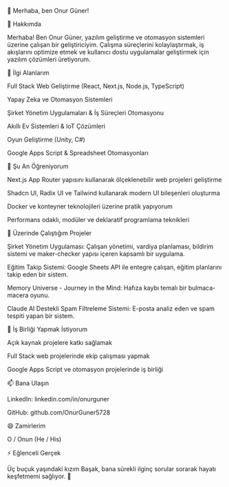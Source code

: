 👋 Merhaba, ben Onur Güner!

🚀 Hakkımda

Merhaba! Ben Onur Güner, yazılım geliştirme ve otomasyon sistemleri üzerine çalışan bir geliştiriciyim. Çalışma süreçlerini kolaylaştırmak, iş akışlarını optimize etmek ve kullanıcı dostu uygulamalar geliştirmek için yazılım çözümleri üretiyorum.

👀 İlgi Alanlarım

Full Stack Web Geliştirme (React, Next.js, Node.js, TypeScript)

Yapay Zeka ve Otomasyon Sistemleri

Şirket Yönetim Uygulamaları & İş Süreçleri Otomasyonu

Akıllı Ev Sistemleri & IoT Çözümleri

Oyun Geliştirme (Unity, C#)

Google Apps Script & Spreadsheet Otomasyonları

🌱 Şu An Öğreniyorum

Next.js App Router yapısını kullanarak ölçeklenebilir web projeleri geliştirme

Shadcn UI, Radix UI ve Tailwind kullanarak modern UI bileşenleri oluşturma

Docker ve konteyner teknolojileri üzerine pratik yapıyorum

Performans odaklı, modüler ve deklaratif programlama teknikleri

💼 Üzerinde Çalıştığım Projeler

Şirket Yönetim Uygulaması: Çalışan yönetimi, vardiya planlaması, bildirim sistemi ve maker-checker yapısı içeren kapsamlı bir uygulama.

Eğitim Takip Sistemi: Google Sheets API ile entegre çalışan, eğitim planlarını takip eden bir sistem.

Memory Universe - Journey in the Mind: Hafıza kaybı temalı bir bulmaca-macera oyunu.

Claude AI Destekli Spam Filtreleme Sistemi: E-posta analiz eden ve spam tespiti yapan bir sistem.

💞 İş Birliği Yapmak İstiyorum

Açık kaynak projelere katkı sağlamak

Full Stack web projelerinde ekip çalışması yapmak

Google Apps Script ve otomasyon projelerinde iş birliği

📫 Bana Ulaşın

LinkedIn: linkedin.com/in/onurguner

GitHub: github.com/OnurGuner5728

😄 Zamirlerim

O / Onun (He / His)

⚡ Eğlenceli Gerçek

Üç buçuk yaşındaki kızım Başak, bana sürekli ilginç sorular sorarak hayatı keşfetmemi sağlıyor. 🚀
